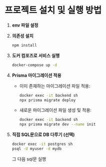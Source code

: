 # 프로젝트 설치 및 실행 방법

1. **env 파일 설정**

2. **의존성 설치**
   ```sh
   npm install
   ```

3. **도커 컴포즈로 서비스 실행**
   ```sh
   docker-compose up -d
   ```

4. **Prisma 마이그레이션 적용**
   - 이미 존재하는 마이그레이션 파일 적용:
     ```sh
     docker exec -it backend sh
     npx prisma migrate deploy
     ```
   - 새로운 마이그레이션 파일 생성 및 적용:
     ```sh
     docker exec -it backend sh
     npx prisma migrate dev --name init
     ```

5. **직접 SQL문으로 DB 다루기 (선택)**
   ```sh
   docker exec -it postgres sh
   psql -U myuser -d mydb 
   ```

   그 다음 sql문 실행
